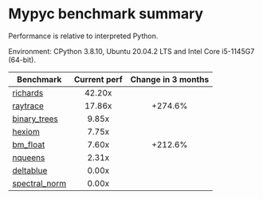# Mypyc benchmark summary

Performance is relative to interpreted Python.

Environment: CPython 3.8.10, Ubuntu 20.04.2 LTS and Intel Core i5-1145G7 (64-bit).

| Benchmark | Current perf | Change in 3 months |
| --- | :---: | :---: |
| [richards](benchmarks/richards.md) | 42.20x |  |
| [raytrace](benchmarks/raytrace.md) | 17.86x | +274.6% |
| [binary_trees](benchmarks/binary_trees.md) | 9.85x |  |
| [hexiom](benchmarks/hexiom.md) | 7.75x |  |
| [bm_float](benchmarks/bm_float.md) | 7.60x | +212.6% |
| [nqueens](benchmarks/nqueens.md) | 2.31x |  |
| [deltablue](benchmarks/deltablue.md) | 0.00x |  |
| [spectral_norm](benchmarks/spectral_norm.md) | 0.00x |  |
